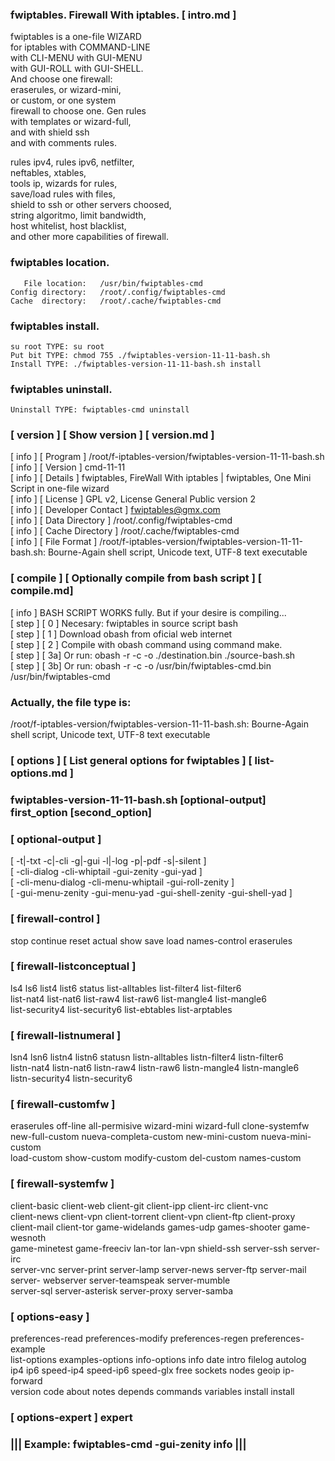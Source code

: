   
###  fwiptables. Firewall With iptables.   [ intro.md ] 
  
   fwiptables is a one-file WIZARD    
   for iptables with COMMAND-LINE     
   with CLI-MENU with GUI-MENU        
   with GUI-ROLL with GUI-SHELL.      
   And choose one firewall:           
   eraserules, or wizard-mini,        
   or custom, or one system           
   firewall to choose one. Gen rules  
   with templates or wizard-full,     
   and with shield ssh                
   and with comments rules.           
  
   rules ipv4, rules ipv6, netfilter,        
   neftables, xtables,                       
   tools ip, wizards for rules,              
   save/load rules with files,               
   shield to ssh or other servers choosed,   
   string algoritmo, limit bandwidth,        
   host whitelist, host blacklist,           
   and other more capabilities of firewall.  
  
###   fwiptables location.                    
  
       File location:   /usr/bin/fwiptables-cmd    
    Config directory:   /root/.config/fwiptables-cmd     
    Cache  directory:   /root/.cache/fwiptables-cmd    
  
###  fwiptables install.                     
  
    su root TYPE: su root                   
    Put bit TYPE: chmod 755 ./fwiptables-version-11-11-bash.sh 
    Install TYPE: ./fwiptables-version-11-11-bash.sh install   
  
###  fwiptables uninstall.                   
  
    Uninstall TYPE: fwiptables-cmd uninstall  
  
###  [ version ] [ Show version ] [ version.md ]       
   [ info ] [ Program ] /root/f-iptables-version/fwiptables-version-11-11-bash.sh      
   [ info ] [ Version ] cmd-11-11       
   [ info ] [ Details ] fwiptables, FireWall With iptables | fwiptables, One Mini Script in one-file wizard  
   [ info ] [ License ] GPL v2, License General Public version 2  
   [ info ] [ Developer Contact ] fwiptables@gmx.com  
   [ info ] [ Data  Directory   ] /root/.config/fwiptables-cmd                       
   [ info ] [ Cache Directory   ] /root/.cache/fwiptables-cmd                      
   [ info ] [ File  Format      ] /root/f-iptables-version/fwiptables-version-11-11-bash.sh: Bourne-Again shell script, Unicode text, UTF-8 text executable      
###  [ compile ] [  Optionally compile from bash script ] [ compile.md]    
   [ info ] BASH SCRIPT WORKS fully. But if your desire is compiling...                       
   [ step ] [ 0 ] Necesary: fwiptables in source script bash                                  
   [ step ] [ 1 ] Download obash from oficial web internet                                    
   [ step ] [ 2 ] Compile with obash command using command make.                              
   [ step ] [ 3a] Or run: obash -r -c -o ./destination.bin ./source-bash.sh                   
   [ step ] [ 3b] Or run: obash -r -c -o /usr/bin/fwiptables-cmd.bin /usr/bin/fwiptables-cmd  
###  Actually, the file type is:  
/root/f-iptables-version/fwiptables-version-11-11-bash.sh: Bourne-Again shell script, Unicode text, UTF-8 text executable
###  [ options ] [ List general options for fwiptables ] [ list-options.md ]
###  fwiptables-version-11-11-bash.sh [optional-output] first_option [second_option]   
###   [ optional-output ]                                                        
   [ -t|-txt -c|-cli -g|-gui -l|-log -p|-pdf -s|-silent ]                       
   [ -cli-dialog -cli-whiptail -gui-zenity -gui-yad ]                           
   [ -cli-menu-dialog -cli-menu-whiptail -gui-roll-zenity ]                     
   [ -gui-menu-zenity -gui-menu-yad -gui-shell-zenity -gui-shell-yad ]          
###   [ firewall-control ]                                                       
   stop continue reset actual show save load names-control eraserules           
###   [ firewall-listconceptual ]                                                
   ls4 ls6 list4 list6 status list-alltables list-filter4 list-filter6          
   list-nat4 list-nat6 list-raw4 list-raw6 list-mangle4 list-mangle6            
   list-security4 list-security6 list-ebtables list-arptables                   
###   [ firewall-listnumeral ]                                                   
   lsn4 lsn6 listn4 listn6 statusn listn-alltables listn-filter4 listn-filter6  
   listn-nat4 listn-nat6 listn-raw4 listn-raw6 listn-mangle4 listn-mangle6      
   listn-security4 listn-security6                                              
###   [ firewall-customfw ]                                                      
   eraserules off-line all-permisive wizard-mini wizard-full clone-systemfw     
   new-full-custom nueva-completa-custom new-mini-custom nueva-mini-custom      
   load-custom show-custom modify-custom del-custom names-custom                
###   [ firewall-systemfw ]                                                      
   client-basic client-web client-git client-ipp client-irc client-vnc          
   client-news client-vpn client-torrent client-vpn client-ftp client-proxy     
   client-mail client-tor game-widelands games-udp games-shooter game-wesnoth   
   game-minetest game-freeciv lan-tor lan-vpn shield-ssh server-ssh server-irc  
   server-vnc server-print server-lamp server-news server-ftp server-mail       
   server- webserver server-teamspeak server-mumble                             
   server-sql server-asterisk server-proxy server-samba                         
###   [ options-easy ]                                                           
   preferences-read preferences-modify preferences-regen preferences-example    
   list-options examples-options info-options info date intro filelog autolog   
   ip4 ip6 speed-ip4 speed-ip6 speed-glx free sockets nodes geoip ip-forward    
   version code about notes depends commands variables install install          
###   [ options-expert ] expert                                                  
###             ||| Example: fwiptables-cmd -gui-zenity info |||                 
